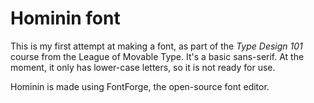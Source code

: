 # Hominin font

This is my first attempt at making a font, as part of the *Type Design 101* course from the League of Movable Type. It's a basic sans-serif. At the moment, it only has lower-case letters, so it is not ready for use.

Hominin is made using FontForge, the open-source font editor.